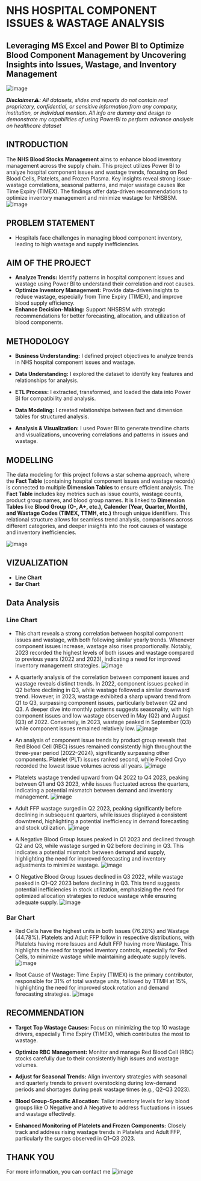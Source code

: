 # NHS HOSPITAL COMPONENT ISSUES & WASTAGE ANALYSIS 
## Leveraging MS Excel and Power BI to Optimize Blood Component Management by Uncovering Insights into Issues, Wastage, and Inventory Management
![image](https://github.com/user-attachments/assets/c4f0e9b5-7ab5-4902-ba68-374c94a38615)

***Disclaimer⚠️:** All datasets, slides and reports do not contain real proprietary, confidential, or sensitive information from any company, institution, or individual mention. All info are dummy and design to demonstrate my capabilities of using PowerBI to perform advance analysis on healthcare dataset*
## INTRODUCTION
The **NHS Blood Stocks Management** aims to enhance blood inventory management across the supply chain. This project utilizes Power BI to analyze hospital component issues and wastage trends, focusing on Red Blood Cells, Platelets, and Frozen Plasma. Key insights reveal strong issue-wastage correlations, seasonal patterns, and major wastage causes like Time Expiry (TIMEX). The findings offer data-driven recommendations to optimize inventory management and minimize wastage for NHSBSM.
![image](https://github.com/user-attachments/assets/b256cb67-793a-4229-94ab-b1581ecf4cad)

## PROBLEM STATEMENT
- Hospitals face challenges in managing blood component inventory, leading to high wastage and supply inefficiencies.
## AIM OF THE PROJECT
- **Analyze Trends:** Identify patterns in hospital component issues and wastage using Power BI to understand their correlation and root causes.
- **Optimize Inventory Management:** Provide data-driven insights to reduce wastage, especially from Time Expiry (TIMEX), and improve blood supply efficiency.
- **Enhance Decision-Making:** Support NHSBSM with strategic recommendations for better forecasting, allocation, and utilization of blood components.

## METHODOLOGY 
- **Business Understanding:** I defined project objectives to analyze trends in NHS hospital
component issues and wastage.
- **Data Understanding:** I explored the dataset to identify key features and
relationships for analysis.

- **ETL Process:** I extracted, transformed, and loaded the data into Power BI for
compatibility and analysis.

- **Data Modeling:** I created relationships between fact and dimension tables for
structured analysis.

- **Analysis & Visualization:** I used Power BI to generate trendline charts and
visualizations, uncovering correlations and patterns in issues and wastage.

## MODELLING
The data modeling for this project follows a star schema approach, where the **Fact Table** (containing hospital component issues and wastage records) is connected to multiple **Dimension Tables** to ensure efficient analysis. The **Fact Table** includes key metrics such as issue counts, wastage counts, product group names, and blood group names. It is linked to **Dimension Tables** like **Blood Group (O-, A+, etc.), Calender (Year, Quarter, Month), and Wastage Codes (TIMEX, TTMH, etc.)** through unique identifiers. This relational structure allows for seamless trend analysis, comparisons across different categories, and deeper insights into the root causes of wastage and inventory inefficiencies.

![image](https://github.com/user-attachments/assets/2e3e66b0-be62-4eff-affd-e1f42defe90c)

## VIZUALIZATION
- **Line Chart**
- **Bar Chart**

## Data Analysis
### Line Chart
- This chart reveals a strong correlation between hospital component issues and wastage, with both following similar yearly trends. Whenever component issues increase, wastage also rises proportionally. Notably, 2023 recorded the highest levels of both issues and wastage compared to previous years (2022 and 2023), indicating a need for improved inventory management strategies.
![image](https://github.com/user-attachments/assets/fc628671-949c-4a94-99fe-d5af12a8fb4d)

- A quarterly analysis of the correlation between component issues and wastage reveals distinct trends. In 2022, component issues peaked in Q2 before declining in Q3, while wastage followed a similar downward trend. However, in 2023, wastage exhibited a sharp upward trend from Q1 to Q3, surpassing component issues, particularly between Q2 and Q3. A deeper dive into monthly patterns suggests seasonality, with high component issues and low wastage observed in May (Q2) and August (Q3) of 2022. Conversely, in 2023, wastage peaked in September (Q3) while component issues remained relatively low.
![image](https://github.com/user-attachments/assets/b83086ad-96a1-4f34-9673-f2a15258c3d6)

- An analysis of component issue trends by product group reveals that Red Blood Cell (RBC) issues remained consistently high throughout the three-year period (2022–2024), significantly surpassing other components. Platelet (PLT) issues ranked second, while Pooled Cryo recorded the lowest issue volumes across all years.
![image](https://github.com/user-attachments/assets/7e191e09-b28a-4942-b73f-749e5f626daf)

- Platelets wastage trended upward from Q4 2022 to Q4 2023, peaking between Q1 and Q3 2023, while issues fluctuated across the quarters, indicating a potential mismatch between demand and inventory management.
![image](https://github.com/user-attachments/assets/e0d83fc2-991c-48d9-895d-62ff1fa3ddcd)

- Adult FFP wastage surged in Q2 2023, peaking significantly before declining in subsequent quarters, while issues displayed a consistent downtrend, highlighting a potential inefficiency in demand forecasting and stock utilization.
![image](https://github.com/user-attachments/assets/cd0ef693-f6b6-431f-a2e3-41423124b845)

- A Negative Blood Group Issues peaked in Q1 2023 and declined through Q2 and Q3, while wastage surged in Q2 before declining in Q3. This indicates a potential mismatch between demand and supply, highlighting the need for improved forecasting and inventory adjustments to minimize wastage.
![image](https://github.com/user-attachments/assets/7abe224c-240e-41d4-920e-aeeff3e15a3d)

- O Negative Blood Group Issues declined in Q3 2022, while wastage peaked in Q1–Q2 2023 before declining in Q3. This trend suggests potential inefficiencies in stock utilization, emphasizing the need for optimized allocation strategies to reduce wastage while ensuring adequate supply.
![image](https://github.com/user-attachments/assets/56b9f349-b366-4b32-9815-7fcaaaf6caec)

### Bar Chart
- Red Cells have the highest units in both Issues (76.28%) and Wastage (44.78%). Platelets and Adult FFP follow in respective distributions, with Platelets having more Issues and Adult FFP having more Wastage. This highlights the need for targeted inventory controls, especially for Red Cells, to minimize wastage while maintaining adequate supply levels.
![image](https://github.com/user-attachments/assets/ce732bbe-53e5-4187-8c10-fbc689db302d)

- Root Cause of Wastage: Time Expiry (TIMEX) is the primary contributor, responsible for 31% of total wastage units, followed by TTMH at 15%, highlighting the need for improved stock rotation and demand forecasting strategies.
![image](https://github.com/user-attachments/assets/7d8f0e85-88ca-43d7-8548-d265d4c9e786)


## RECOMMENDATION
- **Target Top Wastage Causes:** Focus on minimizing the top 10 wastage drivers, especially Time Expiry (TIMEX), which contributes the most to wastage.

- **Optimize RBC Management:** Monitor and manage Red Blood Cell (RBC) stocks carefully due to their consistently high issues and wastage volumes.

- **Adjust for Seasonal Trends:** Align inventory strategies with seasonal and quarterly trends to prevent overstocking during low-demand periods and shortages during peak wastage times (e.g., Q2–Q3 2023).

- **Blood Group-Specific Allocation:** Tailor inventory levels for key blood groups like O Negative and A Negative to address fluctuations in issues and wastage effectively.

- **Enhanced Monitoring of Platelets and Frozen Components:** Closely track and address rising wastage trends in Platelets and Adult FFP, particularly the surges observed in Q1–Q3 2023.

## THANK YOU
For more information, you can contact me
![image](https://github.com/user-attachments/assets/400a6867-54ca-409f-b788-6d12b14d0833)
